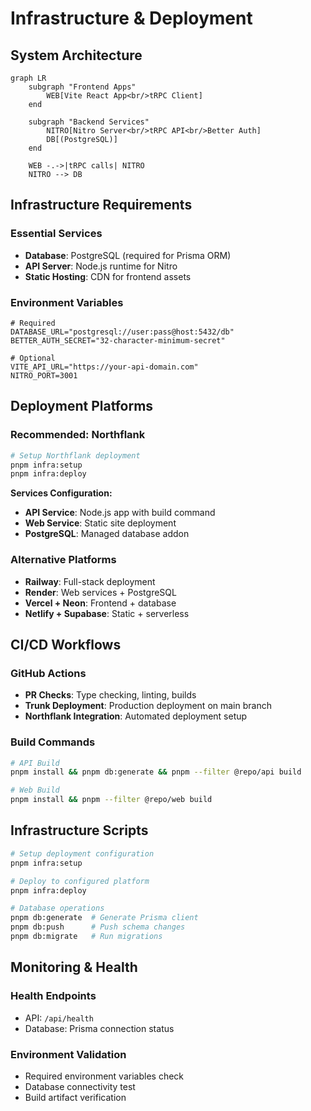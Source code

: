 # Infrastructure & Deployment

## **System Architecture**

```mermaid
graph LR
    subgraph "Frontend Apps"
        WEB[Vite React App<br/>tRPC Client]
    end
    
    subgraph "Backend Services"
        NITRO[Nitro Server<br/>tRPC API<br/>Better Auth]
        DB[(PostgreSQL)]
    end
    
    WEB -.->|tRPC calls| NITRO
    NITRO --> DB
```

## **Infrastructure Requirements**

### **Essential Services**
- **Database**: PostgreSQL (required for Prisma ORM)
- **API Server**: Node.js runtime for Nitro
- **Static Hosting**: CDN for frontend assets

### **Environment Variables**
```env
# Required
DATABASE_URL="postgresql://user:pass@host:5432/db"
BETTER_AUTH_SECRET="32-character-minimum-secret"

# Optional
VITE_API_URL="https://your-api-domain.com"
NITRO_PORT=3001
```

## **Deployment Platforms**

### **Recommended: Northflank**
```bash
# Setup Northflank deployment
pnpm infra:setup
pnpm infra:deploy
```

**Services Configuration:**
- **API Service**: Node.js app with build command
- **Web Service**: Static site deployment  
- **PostgreSQL**: Managed database addon

### **Alternative Platforms**
- **Railway**: Full-stack deployment
- **Render**: Web services + PostgreSQL
- **Vercel + Neon**: Frontend + database
- **Netlify + Supabase**: Static + serverless

## **CI/CD Workflows**

### **GitHub Actions**
- **PR Checks**: Type checking, linting, builds
- **Trunk Deployment**: Production deployment on main branch
- **Northflank Integration**: Automated deployment setup

### **Build Commands**
```bash
# API Build
pnpm install && pnpm db:generate && pnpm --filter @repo/api build

# Web Build  
pnpm install && pnpm --filter @repo/web build
```

## **Infrastructure Scripts**

```bash
# Setup deployment configuration
pnpm infra:setup

# Deploy to configured platform
pnpm infra:deploy

# Database operations
pnpm db:generate  # Generate Prisma client
pnpm db:push      # Push schema changes
pnpm db:migrate   # Run migrations
```

## **Monitoring & Health**

### **Health Endpoints**
- API: `/api/health`
- Database: Prisma connection status

### **Environment Validation**
- Required environment variables check
- Database connectivity test
- Build artifact verification